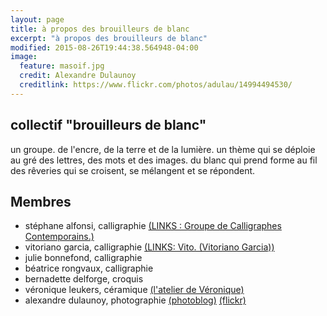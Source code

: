 ```yaml
---
layout: page
title: à propos des brouilleurs de blanc
excerpt: "à propos des brouilleurs de blanc"
modified: 2015-08-26T19:44:38.564948-04:00
image:
  feature: masoif.jpg
  credit: Alexandre Dulaunoy
  creditlink: https://www.flickr.com/photos/adulau/14994494530/
---
```


## collectif "brouilleurs de blanc"

un groupe.
de l'encre, de la terre et de la lumière.
un thème qui se déploie au gré des lettres, des mots et des images.
du blanc qui prend forme au fil des rêveries qui se croisent, se mélangent et se répondent.

## Membres

* stéphane alfonsi, calligraphie [(LINKS : Groupe de Calligraphes Contemporains.)](https://www.facebook.com/pages/LINKS-Groupe-de-Calligraphes-Contemporains/184286618286885)
* vitoriano garcia, calligraphie [(LINKS: Vito. (Vitoriano Garcia))](https://www.facebook.com/media/set/?set=a.505580202824190.1073741829.184286618286885&type=3)
* julie bonnefond, calligraphie
* béatrice rongvaux, calligraphie
* bernadette delforge, croquis
* véronique leukers, céramique [(l'atelier de Véronique)](http://www.latelierdeveronique.com/)
* alexandre dulaunoy, photographie [(photoblog)](http://www.foo.be/photoblog/) [(flickr)](https://www.flickr.com/photos/adulau/)

